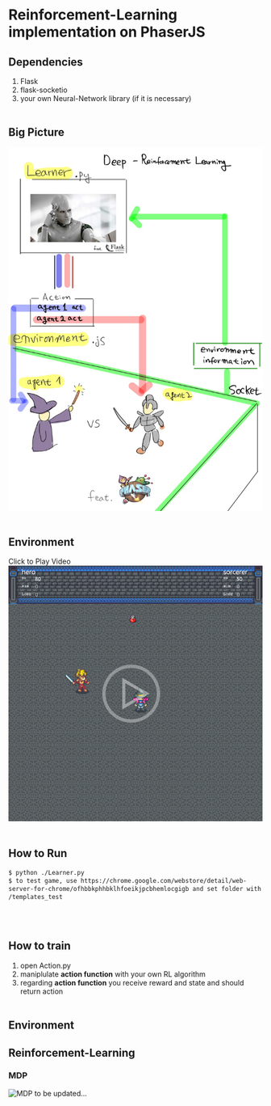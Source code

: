 # Reinforcement-Learning implementation on PhaserJS

## Dependencies
1. Flask
2. flask-socketio
3. your own Neural-Network library (if it is necessary)
<br><br>
## Big Picture
![explain](./img/phaser_js_RL_ex.jpg)
<br><br>

## Environment
Click to Play Video
[![env](./img/env_thumbnail.png)](https://youtu.be/tS9cRWf7uoE)
<br><br>

## How to Run
    $ python ./Learner.py
    $ to test game, use https://chrome.google.com/webstore/detail/web-server-for-chrome/ofhbbkphhbklhfoeikjpcbhemlocgigb and set folder with /templates_test

<br><br>

## How to train
1. open Action.py 
2. maniplulate **action function** with your own RL algorithm
3. regarding **action function** you receive reward and state and should return action
<br><br>

## Environment

## Reinforcement-Learning
### MDP
![MDP](https://latex.codecogs.com/svg.latex?V^\pi(s)=R(s)+\gamma\sum_{s^\prime\in{S}}P_{s\pi(s)}(s^\prime)V^\pi(s^\prime))
to be updated...